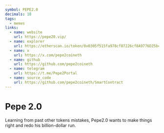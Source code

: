 ```yaml
---
symbol: PEPE2.0
decimals: 18
tags:
  - memes
links:
  - name: website
    url: https://pepe20.vip/
  - name: explorer
    url: https://etherscan.io/token/0x0305f515fa978cf87226cf8A9776D25bcfb2Cc0B
  - name: x
    url: https://x.com/pepe2coineth
  - name: github
    url: https://github.com/pepe2coineth
  - name: telegram
    url: https://t.me/Pepe2Portal
  - name: source_code
    url: https://github.com/pepe2coineth/SmartContract
---
```


# Pepe 2.0

Learning from past other tokens mistakes, Pepe2.0 wants to make things right and redo his billion-dollar run.
